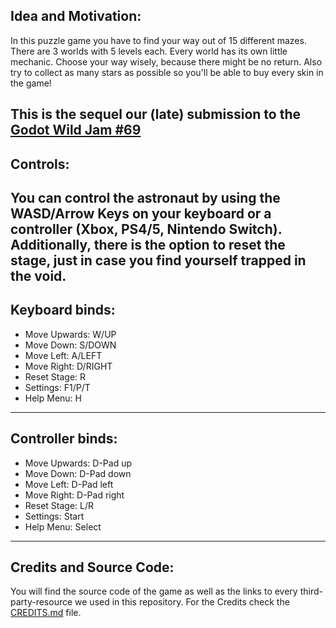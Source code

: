 ## Idea and Motivation:
In this puzzle game you have to find your way out of 15 different mazes. There are 3 worlds with 5 levels each. Every world has its own little mechanic. Choose your way wisely, because there might be no return. Also try to collect as many stars as possible so you'll be able to buy every skin in the game!

This is the sequel our (late) submission to the [Godot Wild Jam #69][1]
---

## Controls:
You can control the astronaut by using the WASD/Arrow Keys on your keyboard or a controller (Xbox, PS4/5, Nintendo Switch). 
Additionally, there is the option to reset the stage, just in case you find yourself trapped in the void.
---
## Keyboard binds:
- Move Upwards: W/UP 
- Move Down: S/DOWN
- Move Left: A/LEFT
- Move Right: D/RIGHT
- Reset Stage: R
- Settings: F1/P/T
- Help Menu: H
---
## Controller binds:
- Move Upwards: D-Pad up 
- Move Down: D-Pad down
- Move Left: D-Pad left
- Move Right: D-Pad right
- Reset Stage: L/R
- Settings: Start
- Help Menu: Select
---
## Credits and Source Code:
You will find the source code of the game as well as the links to every third-party-resource we used 
in this repository. For the Credits check the [CREDITS.md](CREDITS.md) file.

[1]: https://itch.io/jam/godot-wild-jam-69
